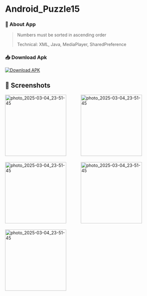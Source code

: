 # Android_Puzzle15



### 📱 About App
> Numbers must be sorted in ascending order
> 
> Technical: XML, Java, MediaPlayer, SharedPreference

### 📥 Download Apk
[![Download APK](https://img.shields.io/badge/Download-APK-blue)](https://github.com/Xolisbek/Android_Puzzle15_Assets/releases/download/Puzzle15/app-puzzle15.apk)


## 📸 Screenshots
<div style="display: flex; flex-wrap: wrap; gap: 20px;">
 <img src="https://github.com/user-attachments/assets/c2903eca-64c2-4d8e-8334-2dc51c2a06cd" alt="photo_2025-03-04_23-51-45" width="200" />
&nbsp;&nbsp;
<img src="https://github.com/user-attachments/assets/759226d9-4495-4d31-b3e1-48960731e81f" alt="photo_2025-03-04_23-51-45" width="200" />
&nbsp;&nbsp;
  <img src="https://github.com/user-attachments/assets/e4f869ec-a53c-44b7-960d-56f4b08a4d81" alt="photo_2025-03-04_23-51-45" width="200" />
&nbsp;&nbsp;
<img src="https://github.com/user-attachments/assets/f536448c-d587-4f7f-a2f0-cfc6b061dce9" alt="photo_2025-03-04_23-51-45" width="200" />
 &nbsp;&nbsp;
  <img src="https://github.com/user-attachments/assets/a790d897-d65f-49a4-bfe3-4350ff1e5bbb" alt="photo_2025-03-04_23-51-45" width="200" />
</div>
